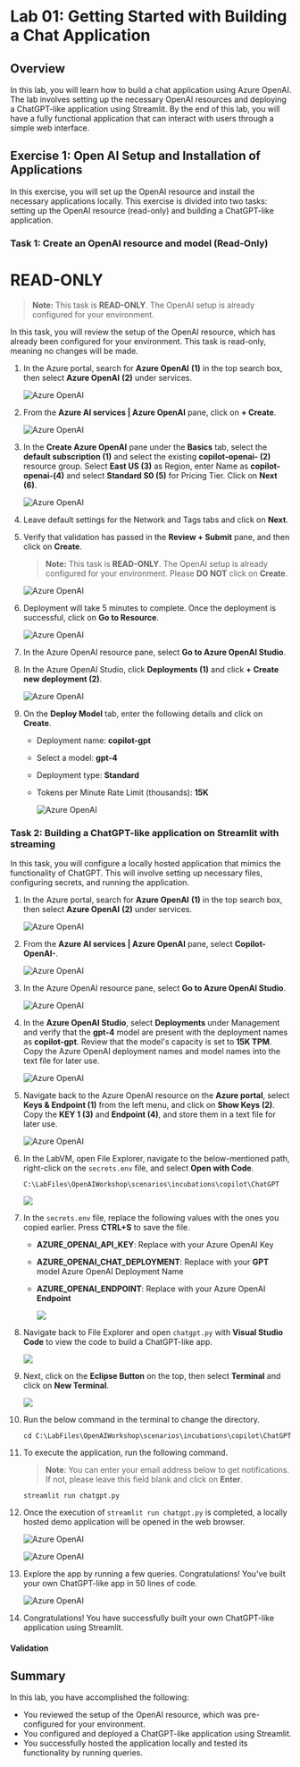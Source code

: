# Lab 01: Getting Started with Building a Chat Application

## Overview

In this lab, you will learn how to build a chat application using Azure OpenAI. The lab involves setting up the necessary OpenAI resources and deploying a ChatGPT-like application using Streamlit. By the end of this lab, you will have a fully functional application that can interact with users through a simple web interface.

## Exercise 1: Open AI Setup and Installation of Applications

In this exercise, you will set up the OpenAI resource and install the necessary applications locally. This exercise is divided into two tasks: setting up the OpenAI resource (read-only) and building a ChatGPT-like application.

### Task 1: Create an OpenAI resource and model **(Read-Only)**

# READ-ONLY

 > **Note:** This task is **READ-ONLY**. The OpenAI setup is already configured for your environment.

In this task, you will review the setup of the OpenAI resource, which has already been configured for your environment. This task is read-only, meaning no changes will be made.

1. In the Azure portal, search for **Azure OpenAI** **(1)** in the top search box, then select **Azure OpenAI** **(2)** under services.

   ![](../media/L1-T1-S1.png "Azure OpenAI")
   
1. From the **Azure AI services | Azure OpenAI** pane, click on **+ Create**.

   ![](../media/L1-T1-S2.png "Azure OpenAI")
   
1. In the **Create Azure OpenAI** pane under the **Basics** tab, select the **default subscription (1)** and select the existing **copilot-openai-<inject key="Deployment ID" enableCopy="false"/> (2)** resource group. Select **East US (3)** as Region, enter Name as **copilot-openai-<inject key="Deployment ID" enableCopy="false"/>(4)** and select **Standard S0 (5)** for Pricing Tier. Click on **Next (6)**.

   ![](../media/L1-T1-S3.png "Azure OpenAI")
   
1. Leave default settings for the Network and Tags tabs and click on **Next**.

1. Verify that validation has passed in the **Review + Submit** pane, and then click on **Create**.

     > **Note:** This task is **READ-ONLY**. The OpenAI setup is already configured for your environment. Please **DO NOT** click on **Create**. 

   ![](../media/L1-T1-S5.png "Azure OpenAI")
   
1. Deployment will take 5 minutes to complete. Once the deployment is successful, click on **Go to Resource**.

   ![](../media/L1-T1-S6.png "Azure OpenAI")
   
1. In the Azure OpenAI resource pane, select **Go to Azure OpenAI Studio**.


   
1. In the Azure OpenAI Studio, click **Deployments (1)** and click **+ Create new deployment (2)**.

   ![](../media/L1-T1-S8.png "Azure OpenAI")
   
1. On the **Deploy Model** tab, enter the following details and click on **Create**.

   - Deployment name: **copilot-gpt**
   - Select a model: **gpt-4**
   - Deployment type: **Standard**
   - Tokens per Minute Rate Limit (thousands): **15K**

     ![](../media/27-08-2024(1).png "Azure OpenAI")
   
### Task 2: Building a ChatGPT-like application on Streamlit with streaming

In this task, you will configure a locally hosted application that mimics the functionality of ChatGPT. This will involve setting up necessary files, configuring secrets, and running the application. 

1. In the Azure portal, search for **Azure OpenAI** **(1)** in the top search box, then select **Azure OpenAI** **(2)** under services.

   ![](../media/L1-T2-S1.png "Azure OpenAI")

1. From the **Azure AI services | Azure OpenAI** pane, select **Copilot-OpenAI-<inject key="Deployment ID" enableCopy="false"/>**.

   ![](../media/L1-T2-S2.png "Azure OpenAI")

1. In the Azure OpenAI resource pane, select **Go to Azure OpenAI Studio**.

   ![](../media/L1-T2-S3.png "Azure OpenAI")
      
1. In the **Azure OpenAI Studio**, select **Deployments** under Management and verify that the **gpt-4** model are present with the deployment names as **copilot-gpt**. Review that the model's capacity is set to **15K TPM**. Copy the Azure OpenAI deployment names and model names into the text file for later use.
   
   ![](../media/L1-T2-S4.png "Azure OpenAI")

1. Navigate back to the Azure OpenAI resource on the **Azure portal**, select **Keys & Endpoint (1)** from the left menu, and click on **Show Keys (2)**. Copy the **KEY 1 (3)** and **Endpoint (4)**, and store them in a text file for later use.

   ![](../media/L1-T2-S5.png "Azure OpenAI")
   
1. In the LabVM, open File Explorer, navigate to the below-mentioned path, right-click on the `secrets.env` file, and select **Open with Code**.

   ```
   C:\LabFiles\OpenAIWorkshop\scenarios\incubations\copilot\ChatGPT
   ```

    ![](../media/img67.png)

1. In the `secrets.env` file, replace the following values with the ones you copied earlier. Press **CTRL+S** to save the file.

    - **AZURE_OPENAI_API_KEY**: Replace with your Azure OpenAI Key
    - **AZURE_OPENAI_CHAT_DEPLOYMENT**: Replace with your **GPT** model Azure OpenAI Deployment Name
    - **AZURE_OPENAI_ENDPOINT**: Replace with your Azure OpenAI **Endpoint**

      ![](../media/img68.png)

1. Navigate back to File Explorer and open `chatgpt.py` with **Visual Studio Code** to view the code to build a ChatGPT-like app.

    ![](../media/img70.png) 
 
1. Next, click on the **Eclipse Button** on the top, then select **Terminal** and click on **New Terminal**.

    ![](../media/img69.png) 

1. Run the below command in the terminal to change the directory.

   ```
   cd C:\LabFiles\OpenAIWorkshop\scenarios\incubations\copilot\ChatGPT
   ```
   
1. To execute the application, run the following command.

   > **Note**: You can enter your email address below to get notifications. If not, please leave this field blank and click on **Enter**.

   ```
   streamlit run chatgpt.py
   ```
   
1. Once the execution of `streamlit run chatgpt.py` is completed, a locally hosted demo application will be opened in the web browser.

   ![](../media/img71.png "Azure OpenAI")
   
   ![](../media/img72.png "Azure OpenAI")

1. Explore the app by running a few queries. Congratulations! You've built your own ChatGPT-like app in 50 lines of code.

   ![](../media/img73.png "Azure OpenAI")

1. Congratulations! You have successfully built your own ChatGPT-like application using Streamlit.

#### Validation

<validation step="21770280-2848-4d6f-ad32-f3bda8d83cc9" />

## Summary

In this lab, you have accomplished the following:

- You reviewed the setup of the OpenAI resource, which was pre-configured for your environment.
- You configured and deployed a ChatGPT-like application using Streamlit.
- You successfully hosted the application locally and tested its functionality by running queries.
